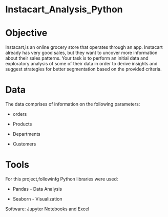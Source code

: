 # Instacart_Analysis_Python
# **Objective**

Instacart,is an online grocery store that operates through an app. Instacart already has very good sales, but they want to uncover more information about their sales patterns. Your task is to perform an initial data and exploratory analysis of some of their data in order to derive insights and suggest strategies for better segmentation based on the provided criteria.

# **Data**
The data comprises of information on the following parameters:
- orders
* Products
+ Departments
- Customers
  
# **Tools**
For this project,followinfg Python libraries were used:
- Pandas - Data Analysis
* Seaborn - Visualization

Software: Jupyter Notebooks and Excel


